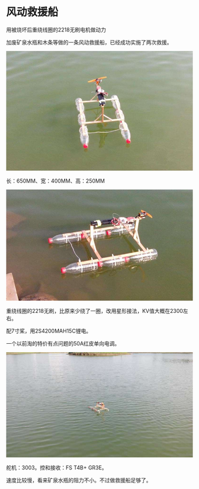 
# 风动救援船

用被烧坏后重绕线圈的2218无刷电机做动力

加废矿泉水瓶和木条等做的一条风动救援船，已经成功实施了两次救援。



![](002.jpg)

长：650MM、宽：400MM、高：250MM

![](003.jpg)

重绕线圈的2218无刷，比原来少绕了一圈，改用星形接法，KV值大概在2300左右。

配7寸桨，用2S4200MAH15C锂电。

一个以前淘的特价有点问题的50A红皮单向电调。

![](001.jpg)

舵机：3003。控和接收：FS T4B+ GR3E。

速度比较慢，看来矿泉水瓶的阻力不小。不过做救援船足够了。